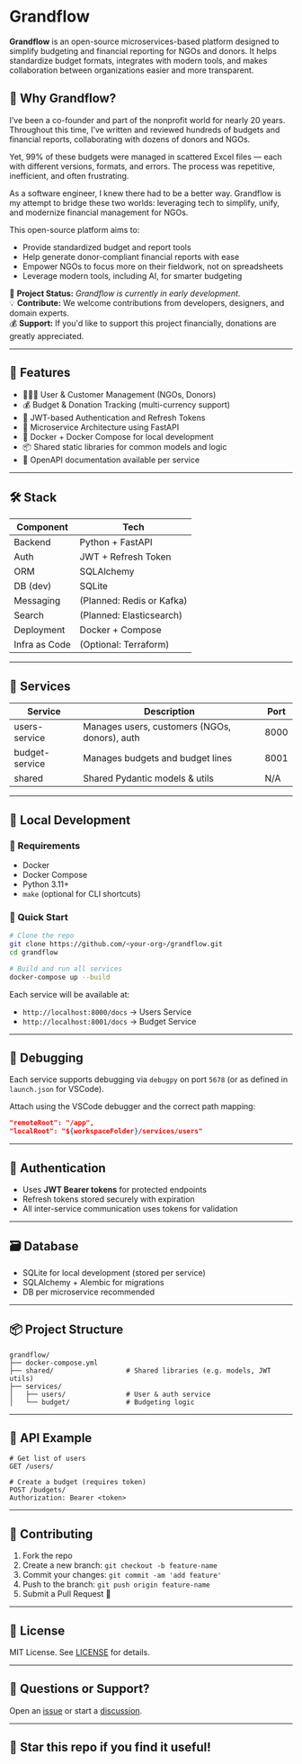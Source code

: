 # Grandflow

**Grandflow** is an open-source microservices-based platform designed to simplify budgeting and financial reporting for NGOs and donors. It helps standardize budget formats, integrates with modern tools, and makes collaboration between organizations easier and more transparent.

## 🚀 Why Grandflow?

I’ve been a co-founder and part of the nonprofit world for nearly 20 years. Throughout this time, I’ve written and reviewed hundreds of budgets and financial reports, collaborating with dozens of donors and NGOs.

Yet, 99% of these budgets were managed in scattered Excel files — each with different versions, formats, and errors. The process was repetitive, inefficient, and often frustrating.

As a software engineer, I knew there had to be a better way. Grandflow is my attempt to bridge these two worlds: leveraging tech to simplify, unify, and modernize financial management for NGOs.

This open-source platform aims to:
- Provide standardized budget and report tools
- Help generate donor-compliant financial reports with ease
- Empower NGOs to focus more on their fieldwork, not on spreadsheets
- Leverage modern tools, including AI, for smarter budgeting

🚧 **Project Status:** _Grandflow is currently in early development._  
💡 **Contribute:** We welcome contributions from developers, designers, and domain experts.  
💰 **Support:** If you'd like to support this project financially, donations are greatly appreciated.


---

## 🚀 Features

- 🧑‍🤝‍🧑 User & Customer Management (NGOs, Donors)
- 💰 Budget & Donation Tracking (multi-currency support)
- 🔐 JWT-based Authentication and Refresh Tokens
- 🧱 Microservice Architecture using FastAPI
- 🐳 Docker + Docker Compose for local development
- 📦 Shared static libraries for common models and logic
- 📄 OpenAPI documentation available per service

---

## 🛠️ Stack

| Component     | Tech               |
|---------------|--------------------|
| Backend       | Python + FastAPI   |
| Auth          | JWT + Refresh Token|
| ORM           | SQLAlchemy         |
| DB (dev)      | SQLite             |
| Messaging     | (Planned: Redis or Kafka) |
| Search        | (Planned: Elasticsearch) |
| Deployment    | Docker + Compose   |
| Infra as Code | (Optional: Terraform) |

---

## 🧱 Services

| Service       | Description                        | Port  |
|---------------|------------------------------------|--------|
| users-service | Manages users, customers (NGOs, donors), auth | 8000 |
| budget-service| Manages budgets and budget lines   | 8001 |
| shared        | Shared Pydantic models & utils     | N/A    |

---

## 🔧 Local Development

### 🚩 Requirements

- Docker
- Docker Compose
- Python 3.11+
- `make` (optional for CLI shortcuts)

### 🐳 Quick Start

```bash
# Clone the repo
git clone https://github.com/<your-org>/grandflow.git
cd grandflow

# Build and run all services
docker-compose up --build
```

Each service will be available at:

- `http://localhost:8000/docs` → Users Service
- `http://localhost:8001/docs` → Budget Service

---

## 🧪 Debugging

Each service supports debugging via `debugpy` on port `5678` (or as defined in `launch.json` for VSCode).

Attach using the VSCode debugger and the correct path mapping:
```json
"remoteRoot": "/app",
"localRoot": "${workspaceFolder}/services/users"
```

---

## 🔐 Authentication

- Uses **JWT Bearer tokens** for protected endpoints
- Refresh tokens stored securely with expiration
- All inter-service communication uses tokens for validation

---

## 🗃️ Database

- SQLite for local development (stored per service)
- SQLAlchemy + Alembic for migrations
- DB per microservice recommended

---

## 📦 Project Structure

```
grandflow/
├── docker-compose.yml
├── shared/                  # Shared libraries (e.g. models, JWT utils)
├── services/
│   ├── users/               # User & auth service
│   └── budget/              # Budgeting logic
```

---

## 🧩 API Example

```http
# Get list of users
GET /users/

# Create a budget (requires token)
POST /budgets/
Authorization: Bearer <token>
```

---

## 👥 Contributing

1. Fork the repo
2. Create a new branch: `git checkout -b feature-name`
3. Commit your changes: `git commit -am 'add feature'`
4. Push to the branch: `git push origin feature-name`
5. Submit a Pull Request 🙌

---

## 📄 License

MIT License. See [LICENSE](./LICENSE) for details.

---

## 💬 Questions or Support?

Open an [issue](https://github.com/arutsh/grandflow/issues) or start a [discussion](https://github.com/arutsh/grandflow/discussions).

---

## 🌟 Star this repo if you find it useful!

